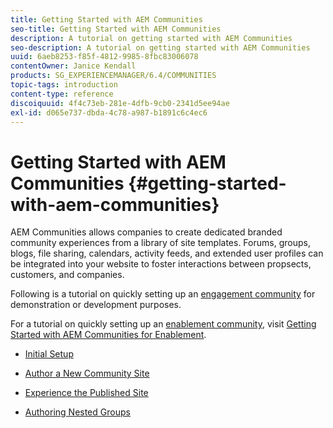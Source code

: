 ```yaml
---
title: Getting Started with AEM Communities
seo-title: Getting Started with AEM Communities
description: A tutorial on getting started with AEM Communities
seo-description: A tutorial on getting started with AEM Communities
uuid: 6aeb8253-f85f-4812-9985-8fbc83006078
contentOwner: Janice Kendall
products: SG_EXPERIENCEMANAGER/6.4/COMMUNITIES
topic-tags: introduction
content-type: reference
discoiquuid: 4f4c73eb-281e-4dfb-9cb0-2341d5ee94ae
exl-id: d065e737-dbda-4c78-a987-b1891c6c4ec6
---
```

# Getting Started with AEM Communities {#getting-started-with-aem-communities}

AEM Communities allows companies to create dedicated branded community experiences from a library of site templates. Forums, groups, blogs, file sharing, calendars, activity feeds, and extended user profiles can be integrated into your website to foster interactions between propsects, customers, and companies.

Following is a tutorial on quickly setting up an [engagement community](overview.md#engagement-community) for demonstration or development purposes.

For a tutorial on quickly setting up an [enablement community](overview.md#enablement-community), visit [Getting Started with AEM Communities for Enablement](getting-started-enablement.md).

* [Initial Setup](setup.md)

* [Author a New Community Site](create-site.md)

* [Experience the Published Site](published-site.md)

* [Authoring Nested Groups](nested-groups.md)

